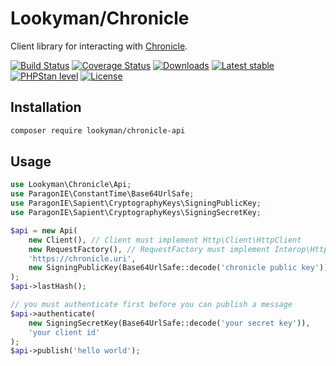 # Lookyman/Chronicle

Client library for interacting with [Chronicle](https://github.com/paragonie/chronicle).

[![Build Status](https://travis-ci.org/lookyman/chronicle-api.svg?branch=master)](https://travis-ci.org/lookyman/chronicle-api)
[![Coverage Status](https://coveralls.io/repos/github/lookyman/chronicle-api/badge.svg?branch=master)](https://coveralls.io/github/lookyman/chronicle-api?branch=master)
[![Downloads](https://img.shields.io/packagist/dt/lookyman/chronicle-api.svg)](https://packagist.org/packages/lookyman/chronicle-api)
[![Latest stable](https://img.shields.io/packagist/v/lookyman/chronicle-api.svg)](https://packagist.org/packages/lookyman/chronicle-api)
[![PHPStan level](https://img.shields.io/badge/PHPStan-7-brightgreen.svg)](https://img.shields.io/badge/PHPStan-7-brightgreen.svg)
[![License](https://img.shields.io/badge/license-MIT-blue.svg)](https://github.com/lookyman/chronicle-api/blob/master/LICENSE)

## Installation

```sh
composer require lookyman/chronicle-api
```

## Usage

```php
use Lookyman\Chronicle\Api;
use ParagonIE\ConstantTime\Base64UrlSafe;
use ParagonIE\Sapient\CryptographyKeys\SigningPublicKey;
use ParagonIE\Sapient\CryptographyKeys\SigningSecretKey;

$api = new Api(
	new Client(), // Client must implement Http\Client\HttpClient
	new RequestFactory(), // RequestFactory must implement Interop\Http\Factory\RequestFactoryInterface
	'https://chronicle.uri',
	new SigningPublicKey(Base64UrlSafe::decode('chronicle public key')) // optional, omit if you don't care about validating API responses
);
$api->lastHash();

// you must authenticate first before you can publish a message
$api->authenticate(
	new SigningSecretKey(Base64UrlSafe::decode('your secret key')),
	'your client id'
);
$api->publish('hello world');
```
